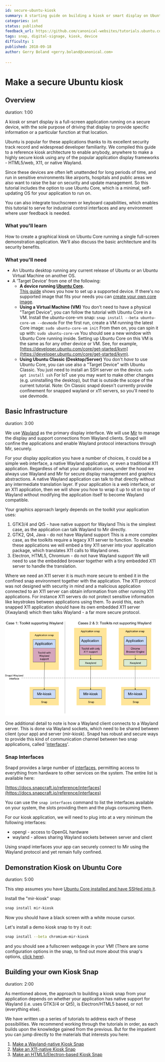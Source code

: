 ```yaml
---
id: secure-ubuntu-kiosk
summary: A starting guide on building a kiosk or smart display on Ubuntu.
categories: iot
status: published
feedback_url: https://github.com/canonical-websites/tutorials.ubuntu.com/issues
tags: snap, digital-signage, kiosk, device
difficulty: 1
published: 2018-09-18
author: Gerry Boland <gerry.boland@canonical.com>

---
```



# Make a secure Ubuntu kiosk


## Overview

duration: 1:00

A kiosk or smart display is a full-screen application running on a secure device, with the sole purpose of driving that display to provide specific information or a particular function at that location.

Ubuntu is popular for these applications thanks to its excellent security track record and widespread developer familiarity. We compiled this guide to a reference kiosk architecture to enable anybody, anywhere to make a highly secure kiosk using any of the popular application display frameworks - HTML5/web, X11, or native Wayland.

Since these devices are often left unattended for long periods of time, and run in sensitive environments like airports, hospitals and public areas we also want to raise the bar on security and update management. So this tutorial includes the option to use Ubuntu Core, which is a minimal, self-updating OS for your application to run on.

You can also integrate touchscreen or keyboard capabilities, which enables this tutorial to serve for industrial control interfaces and any environment where user feedback is needed.


### What you'll learn

How to create a graphical kiosk on Ubuntu Core running a single full-screen demonstration application. We'll also discuss the basic architecture and its security benefits.


### What you'll need



*   An Ubuntu desktop running any current release of Ubuntu or an Ubuntu Virtual Machine on another OS.
*   A 'Target Device' from one of the following:
    *   **A device running [Ubuntu Core](https://www.ubuntu.com/core).**<br />
[This guide](https://developer.ubuntu.com/core/get-started/installation-medias) shows you how to set up a supported device. If there's no supported image that fits your needs you can [create your own core image](/tutorial/create-your-own-core-image).
    *   **Using a Virtual Machine (VM)**
You don't need to have a physical "Target Device", you can follow the tutorial with Ubuntu Core in a VM. Install the ubuntu-core-vm snap:
`snap install --beta ubuntu-core-vm --devmode`
For the first run, create a VM running the latest Core image:
`sudo ubuntu-core-vm init`
From then on, you can spin it up with:
`sudo ubuntu-core-vm`
You should see a new window with Ubuntu Core running inside. Setting up Ubuntu Core on this VM is the same as for any other device or VM. See, for example, [https://developer.ubuntu.com/core/get-started/kvm](https://developer.ubuntu.com/core/get-started/kvm).
    *   **Using Ubuntu Classic (Desktop/Server)**
You don't _have_ to use Ubuntu Core, you can use also a "Target Device" with Ubuntu Classic. You just need to install an SSH server on the device.
`sudo apt install ssh`
For IoT use you may want to make other changes (e.g. uninstalling the desktop), but that is outside the scope of the current tutorial.
Note: On Classic snapd doesn't currently provide confinement for snapped wayland or x11 servers, so you'll need to use devmode.


## Basic Infrastructure

duration: 3:00

We use [Wayland](https://wayland.freedesktop.org/) as the primary display interface. We will use [Mir](https://mir-server.io/) to manage the display and support connections from Wayland clients. Snapd will confine the applications and enable Wayland protocol interactions through Mir, securely.

For your display application you have a number of choices, it could be a simple web interface, a native Wayland application, or even a traditional X11 application. Regardless of what your application uses, under the hood we always use Wayland and Mir for secure display management and graphics abstractions. A native Wayland application can talk to that directly without any intermediate translation layer. If your application is a web interface, or an X11 application, then we will show you how to wrap it up to sit on top of Wayland without modifying the application itself to become Wayland compatible.

Your graphics approach largely depends on the toolkit your application uses:



1.  GTK3/4 and Qt5 - have native support for Wayland
This is the simplest case, as the application can talk Wayland to Mir directly.
1.  GTK2, Qt4, Java - do not have Wayland support
This is a more complex case, as the toolkits require a legacy X11 server to function. To enable these applications we will embed a tiny X11 server into your application package,  which translates X11 calls to Wayland ones.
1.  Electron, HTML5, Chromium - do not have Wayland support
We will need to use the embedded browser together with a tiny embedded X11 server to handle the translation.

Where we need an X11 server it is much more secure to embed it in the confined snap environment together with the application. The X11 protocol was not designed with security in mind and a malicious application connected to an X11 server can obtain information from other running X11 applications. For instance X11 servers do not protect sensitive information like keystrokes between applications using them.  To avoid this, each snapped X11 application should have its own embedded X11 server (Xwayland) which then talks Wayland - a far more secure protocol.

![mir-kiosk-architectures](images/mir-kiosk-architectures.png)

One additional detail to note is how a Wayland client connects to a Wayland server. This is done via Wayland sockets, which need to be shared between client (your app) and server (mir-kiosk). Snapd has robust and secure ways to provide this kind of communication channel between two snap applications, called '[interfaces](https://docs.snapcraft.io/core/interfaces)'. 


### Snap Interfaces

Snapd provides a large number of [interfaces](https://docs.snapcraft.io/core/interfaces), permitting access to everything from hardware to other services on the system. The entire list is available here:

[https://docs.snapcraft.io/reference/interfaces](https://docs.snapcraft.io/reference/interfaces)

You can use the `snap interfaces` command to list the interfaces available on your system, the slots providing them and the plugs consuming them.

For our kiosk application, we will need to plug into at a very minimum the following interfaces:



*   opengl - access to OpenGL hardware
*   wayland - allows sharing Wayland sockets between server and client

Using snapd interfaces your app can securely connect to Mir using the Wayland protocol and yet remain fully confined.


## Demonstration Kiosk on Ubuntu Core

duration: 5:00

This step assumes you have [Ubuntu Core installed and have SSHed into it](#0).

Install the "mir-kiosk" snap:


```bash
snap install mir-kiosk
```


Now you should have a black screen with a white mouse cursor.

Let's install a demo kiosk snap to try it out:


```bash
snap install --beta chromium-mir-kiosk
```


and you should see a fullscreen webpage in your VM! (There are some configuration options in the snap, to find out more about this snap's options, [click here](/tutorial/ubuntu-web-kiosk)).


## Building your own Kiosk Snap

duration: 2:00

As mentioned above, the approach to building a kiosk snap from your application depends on whether your application has native support for Wayland (i.e. uses GTK3/4 or Qt5), is Electron/HTML5 based, or not (everything else).

We have written up a series of tutorials to address each of these possibilities. We recommend working through the tutorials in order, as each builds upon the knowledge gained from the previous. But for the impatient you can jump directly to the materials that interests you here:



1.  [Make a Wayland-native Kiosk Snap](/tutorial/wayland-kiosk)
1.  [Make an X11-native Kiosk Snap](/tutorial/x11-kiosk)
1.  [Make an HTML5/Electron-based Kiosk Snap](/tutorial/electron-kiosk)
